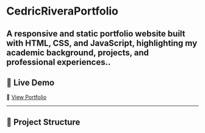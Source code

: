 # CedricRiveraPortfolio
A responsive and static portfolio website built with HTML, CSS, and JavaScript, highlighting my academic background, projects, and professional experiences..
---

## 🚀 Live Demo
🔗 [View Portfolio](https://hiderima.github.io/)

---

## 📂 Project Structure
